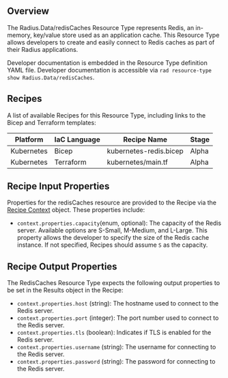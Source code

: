 ## Overview

The Radius.Data/redisCaches Resource Type represents Redis, an in-memory, key/value store used as an application cache. This Resource Type allows developers to create and easily connect to Redis caches as part of their Radius applications.

Developer documentation is embedded in the Resource Type definition YAML file. Developer documentation is accessible via `rad resource-type show Radius.Data/redisCaches`.

## Recipes

A list of available Recipes for this Resource Type, including links to the Bicep and Terraform templates:

|Platform| IaC Language| Recipe Name | Stage |
|---|---|---|---|
| Kubernetes | Bicep | kubernetes-redis.bicep | Alpha |
| Kubernetes | Terraform | kubernetes/main.tf | Alpha |

## Recipe Input Properties

Properties for the redisCaches resource are provided to the Recipe via the [Recipe Context](https://docs.radapp.io/reference/context-schema/) object. These properties include:

- `context.properties.capacity`(enum, optional): The capacity of the Redis server. Available options are S-Small, M-Medium, and L-Large. This property allows the developer to specify the size of the Redis cache instance. If not specified, Recipes should assume `S` as the capacity.

## Recipe Output Properties

The RedisCaches Resource Type expects the following output properties to be set in the Results object in the Recipe:

- `context.properties.host` (string): The hostname used to connect to the Redis server.
- `context.properties.port` (integer): The port number used to connect to the Redis server.
- `context.properties.tls` (boolean): Indicates if TLS is enabled for the Redis server.
- `context.properties.username` (string): The username for connecting to the Redis server.
- `context.properties.password` (string): The password for connecting to the Redis server.
